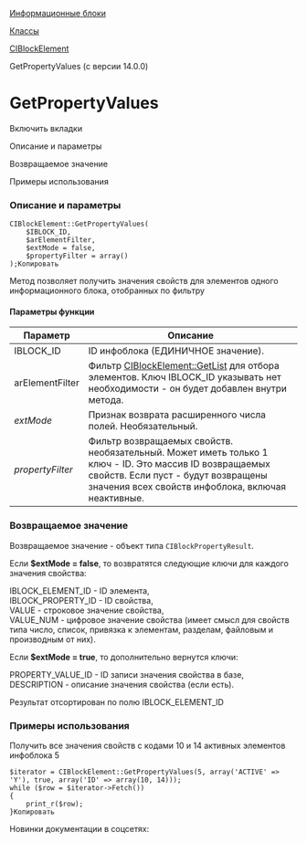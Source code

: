 [Информационные блоки](/api_help/iblock/index.php)

[Классы](/api_help/iblock/classes/index.php)

[CIBlockElement](/api_help/iblock/classes/ciblockelement/index.php)

GetPropertyValues (с версии 14.0.0)

GetPropertyValues
=================

Включить вкладки

Описание и параметры

Возвращаемое значение

Примеры использования

### Описание и параметры

```
CIBlockElement::GetPropertyValues(
	$IBLOCK_ID, 
	$arElementFilter, 
	$extMode = false, 
	$propertyFilter = array()
);Копировать
```

Метод позволяет получить значения свойств для элементов одного информационного блока, отобранных по фильтру

#### Параметры функции

| Параметр | Описание |
| --- | --- |
| IBLOCK\_ID | ID инфоблока (ЕДИНИЧНОЕ значение). |
| arElementFilter | Фильтр [CIBlockElement::GetList](/api_help/iblock/classes/ciblockelement/getlist.php) для отбора элементов. Ключ IBLOCK\_ID указывать нет необходимости - он будет добавлен внутри метода. |
| *extMode* | Признак возврата расширенного числа полей. Необязательный. |
| *propertyFilter* | Фильтр возвращаемых свойств. необязательный. Может иметь только 1 ключ - ID. Это массив ID возвращаемых свойств. Если пуст - будут возвращены значения всех свойств инфоблока, включая неактивные. |

### Возвращаемое значение

Возвращаемое значение - объект типа `CIBlockPropertyResult`.

Если **$extMode = false**, то возвратятся следующие ключи для каждого значения свойства:

IBLOCK\_ELEMENT\_ID - ID элемента,   
IBLOCK\_PROPERTY\_ID - ID свойства,   
VALUE - строковое значение свойства,   
VALUE\_NUM - цифровое значение свойства (имеет смысл для свойств типа число, список, привязка к элементам, разделам, файловым и производным от них).

Если **$extMode = true**, то дополнительно вернутся ключи:

PROPERTY\_VALUE\_ID - ID записи значения свойства в базе,   
DESCRIPTION - описание значения свойства (если есть).

Результат отсортирован по полю IBLOCK\_ELEMENT\_ID

### Примеры использования

Получить все значения свойств с кодами 10 и 14 активных элементов инфоблока 5

```
$iterator = CIBlockElement::GetPropertyValues(5, array('ACTIVE' => 'Y'), true, array('ID' => array(10, 14)));
while ($row = $iterator->Fetch())
{
	print_r($row);
}Копировать
```

Новинки документации в соцсетях: